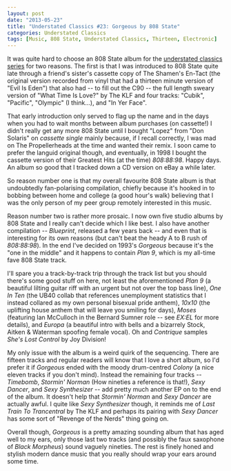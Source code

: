 ```yaml
---
layout: post
date: "2013-05-23"
title: "Understated Classics #23: Gorgeous by 808 State"
categories: Understated Classics
tags: [Music, 808 State, Understated Classics, Thirteen, Electronic]
---
```


It was quite hard to choose an 808 State album for the [understated classics series](understated-classics) for two reasons. The first is that I was introduced to 808 State quite late through a friend's sister's cassette copy of The Shamen's En-Tact (the original version recorded from vinyl that had a thirteen minute version of "Evil Is Eden") that also had -- to fill out the C90 -- the full length sweary version of "What Time Is Love?" by The KLF and four tracks: "Cubik", "Pacific", "Olympic" (I think...), and "In Yer Face".

That early introduction only served to flag up the name and in the days when you had to wait months between album purchases (on cassette!) I didn't really get any more 808 State until I bought "Lopez" from "Don Solaris" on _cassette single_ mainly because, if I recall correctly, I was mad on The Propellerheads at the time and wanted their remix. I soon came to prefer the languid original though, and eventually, in 1998 I bought the cassette version of their Greatest Hits (at the time) _808:88:98_. Happy days. An album so good that I tracked down a CD version on eBay a while later.

So reason number one is that my overall favourite 808 State album is that undoubtedly fan-polarising compilation, chiefly because it's hooked in to bobbing between home and college (a good hour's walk) believing that I was the only person of my peer group remotely interested in this music.

Reason number two is rather more prosaic. I now own five studio albums by 808 State and I really can't decide which I like best. I also have another compilation -- _Blueprint_, released a few years back -- and even that is interesting for its own reasons (but can't beat the heady A to B rush of _808:88:98_). In the end I've decided on 1993's _Gorgeous_ because it's the "one in the middle" and it happens to contain _Plan 9_, which is my all-time fave 808 State track.

I'll spare you a track-by-track trip through the track list but you should there's some good stuff on here, not least the aforementioned _Plan 9_ (a beautiful lilting guitar riff with an urgent but not over the top bass line), _One In Ten_ (the UB40 collab that references unemployment statistics that I instead collared as my own personal bisexual pride anthem), _10x10_ (the uplifting house anthem that will leave you smiling for days), _Moses_ (featuring Ian McCulloch in the Bernard Sumner role -- see _EX:EL_ for more details), and _Europa_ (a beautiful intro with bells and a bizarrely Stock, Aitken & Waterman spoofing female vocal). Oh and _Contrique_ samples _She's Lost Control_ by Joy Division!

My only issue with the album is a weird quirk of the sequencing. There are fifteen tracks and regular readers will know that I love a short album, so I'd prefer it if _Gorgeous_ ended with the moody drum-centred _Colony_ (a nice eleven tracks if you don't mind). Instead the remaining four tracks -- _Timebomb_, _Stormin' Norman_ (How nineties a reference is that!), _Sexy Dancer_, and _Sexy Synthesizer_ -- add pretty much another EP on to the end of the album. It doesn't help that _Stormin' Norman_ and _Sexy Dancer_ are actually awful. I quite like _Sexy Synthesizer_ though, it reminds me of _Last Train To Trancentral_ by The KLF and perhaps its pairing with _Sexy Dancer_ has some sort of "Revenge of the Nerds" thing going on.

Overall though, _Gorgeous_ is a pretty amazing sounding album that has aged well to my ears, only those last two tracks (and possibly the faux saxophone of _Black Morpheus_) sound vaguely nineties. The rest is finely honed and stylish modern dance music that you really should wrap your ears around some time.